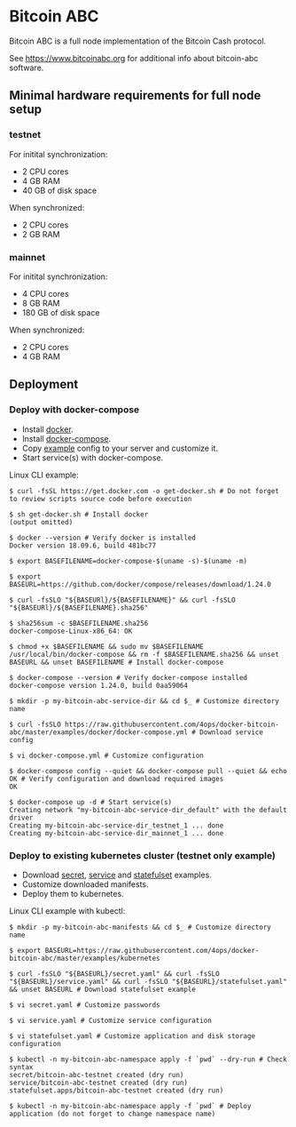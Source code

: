 # Bitcoin ABC

Bitcoin ABC is a full node implementation of the Bitcoin Cash protocol.

See <https://www.bitcoinabc.org> for additional info about bitcoin-abc software.

## Minimal hardware requirements for full node setup

### testnet

For initital synchronization:

* 2 CPU cores
* 4 GB RAM
* 40 GB of disk space

When synchronized:

* 2 CPU cores
* 2 GB RAM

### mainnet

For initital synchronization:

* 4 CPU cores
* 8 GB RAM
* 180 GB of disk space

When synchronized:

* 2 CPU cores
* 4 GB RAM

## Deployment

### Deploy with docker-compose

* Install [docker](https://docs.docker.com/install/).
* Install [docker-compose](https://docs.docker.com/compose/install/).
* Copy [example](examples/docker/docker-compose.yml) config to your server and customize it.
* Start service(s) with docker-compose.

Linux CLI example:

```shell
$ curl -fsSL https://get.docker.com -o get-docker.sh # Do not forget to review scripts source code before execution

$ sh get-docker.sh # Install docker
(output omitted)

$ docker --version # Verify docker is installed
Docker version 18.09.6, build 481bc77

$ export BASEFILENAME=docker-compose-$(uname -s)-$(uname -m)

$ export BASEURL=https://github.com/docker/compose/releases/download/1.24.0

$ curl -fsSLO "${BASEURl}/${BASEFILENAME}" && curl -fsSLO "${BASEURl}/${BASEFILENAME}.sha256"

$ sha256sum -c $BASEFILENAME.sha256
docker-compose-Linux-x86_64: OK

$ chmod +x $BASEFILENAME && sudo mv $BASEFILENAME /usr/local/bin/docker-compose && rm -f $BASEFILENAME.sha256 && unset BASEURL && unset BASEFILENAME # Install docker-compose

$ docker-compose --version # Verify docker-compose installed
docker-compose version 1.24.0, build 0aa59064

$ mkdir -p my-bitcoin-abc-service-dir && cd $_ # Customize directory name

$ curl -fsSLO https://raw.githubusercontent.com/4ops/docker-bitcoin-abc/master/examples/docker/docker-compose.yml # Download service config

$ vi docker-compose.yml # Customize configuration

$ docker-compose config --quiet && docker-compose pull --quiet && echo OK # Verify configuration and download required images
OK

$ docker-compose up -d # Start service(s)
Creating network "my-bitcoin-abc-service-dir_default" with the default driver
Creating my-bitcoin-abc-service-dir_testnet_1 ... done
Creating my-bitcoin-abc-service-dir_mainnet_1 ... done
```

### Deploy to existing kubernetes cluster (testnet only example)

* Download [secret](examples/kubernetes/secret.yaml), [service](examples/kubernetes/service.yaml) and [statefulset](examples/kubernetes/statefulset.yaml) examples.
* Customize downloaded manifests.
* Deploy them to kubernetes.

Linux CLI example with kubectl:

```shell
$ mkdir -p my-bitcoin-abc-manifests && cd $_ # Customize directory name

$ export BASEURL=https://raw.githubusercontent.com/4ops/docker-bitcoin-abc/master/examples/kubernetes

$ curl -fsSLO "${BASEURL}/secret.yaml" && curl -fsSLO "${BASEURL}/service.yaml" && curl -fsSLO "${BASEURL}/statefulset.yaml" && unset BASEURL # Download statefulset example

$ vi secret.yaml # Customize passwords

$ vi service.yaml # Customize service configuration

$ vi statefulset.yaml # Customize application and disk storage configuration

$ kubectl -n my-bitcoin-abc-namespace apply -f `pwd` --dry-run # Check syntax
secret/bitcoin-abc-testnet created (dry run)
service/bitcoin-abc-testnet created (dry run)
statefulset.apps/bitcoin-abc-testnet created (dry run)

$ kubectl -n my-bitcoin-abc-namespace apply -f `pwd` # Deploy application (do not forget to change namespace name)
```
